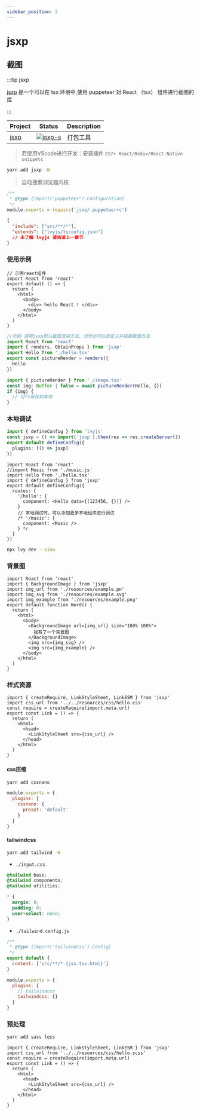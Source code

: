 ```yaml
---
sidebar_position: 2
---
```


# jsxp

## 截图

:::tip jsxp

[jsxp](https://github.com/lvyjs/core/tree/main/packages/jsxp) 是一个可以在 tsx 环境中,使用 puppeteer 对 React （tsx） 组件进行截图的库

:::

| Project | Status              | Description |
| ------- | ------------------- | ----------- |
| [jsxp]  | [![jsxp-s]][jsxp-p] | 打包工具    |

[jsxp]: https://github.com/lvyjs/core/tree/main/packages/jsxp
[jsxp-s]: https://img.shields.io/npm/v/jsxp.svg
[jsxp-p]: https://www.npmjs.com/package/jsxp

> 若使用VScode进行开发：安装插件 `ES7+ React/Redux/React-Native snippets`

```sh title="安装"
yarn add jsxp -W
```

> 自动搜索浏览器内核

```js title=".puppeteerrc.cjs"
/**
 * @type {import("puppeteer").Configuration}
 */
module.exports = require('jsxp/.puppeteerrc')
```

```json title="tsconfig.json"
{
  "include": ["src/**/*"],
  "extends": ["lvyjs/tsconfig.json"]
  // 未了解 lvyjs 请阅读上一章节
}
```

### 使用示例

```tsx title="src/hello.tsx"
// 示例react组件
import React from 'react'
export default () => {
  return (
    <html>
      <body>
        <div> hello React ! </div>
      </body>
    </html>
  )
}
```

```ts title="src/image.tsx"
//示例 调用jsxp默认截图渲染方法，当然也可以自定义并拓展截图方法
import React from 'react'
import { renders, ObtainProps } from 'jsxp'
import Hello from './hello.tsx'
export const pictureRender = renders({
  Hello
})
```

```ts title="src/index.ts"
import { pictureRender } from './image.tsx'
const img: Buffer | false = await pictureRender(Hello, {})
if (img) {
  // 可fs保存到本地
}
```

### 本地调试

```ts title="lvy.config.ts"
import { defineConfig } from 'lvyjs'
const jsxp = () => import('jsxp').then(res => res.createServer())
export default defineConfig({
  plugins: [() => jsxp]
})
```

```tsx title="jsxp.config.tsx"
import React from 'react'
//import Music from './music.js'
import Hello from './hello.tsx'
import { defineConfig } from 'jsxp'
export default defineConfig({
  routes: {
    '/hello': {
      component: <Hello data={(123456, {})} />
    }
    // 本地调试时，可以添加更多本地组件进行调试
    /* '/music': {
      component: <Music />
    } */
  }
})
```

```sh title="使用lvyjs启动截图热开发"
npx lvy dev --view
```

### 背景图

```tsx
import React from 'react'
import { BackgroundImage } from 'jsxp'
import img_url from './resources/example.pn'
import img_svg from './resources/example.svg'
import img_example from './resources/example.png'
export default function Word() {
  return (
    <html>
      <body>
        <BackgroundImage url={img_url} size="100% 100%">
          我有了一个背景图
        </BackgroundImage>
        <img src={img_svg} />
        <img src={img_example} />
      </body>
    </html>
  )
}
```

### 样式资源

```tsx title="./link.tsx"
import { createRequire, LinkStyleSheet, LinkESM } from 'jsxp'
import css_url from '../../resources/css/hello.css'
const require = createRequire(import.meta.url)
export const Link = () => {
  return (
    <html>
      <head>
        <LinkStyleSheet src={css_url} />
      </head>
    </html>
  )
}
```

#### css压缩

```sh
yarn add cssnano
```

```js title="postcss.config.cjs"
module.exports = {
  plugins: {
    cssnano: {
      preset: 'default'
    }
  }
}
```

#### tailwindcss

```sh
yarn add tailwind -W
```

- `./input.css`

```css
@tailwind base;
@tailwind components;
@tailwind utilities;

* {
  margin: 0;
  padding: 0;
  user-select: none;
}
```

- `./tailwind.config.js`

```js
/**
 * @type {import('tailwindcss').Config}
 */
export default {
  content: ['src/**/*.{jsx.tsx.html}']
}
```

```js title="postcss.config.cjs"
module.exports = {
  plugins: {
    // tailwindcss
    tailwindcss: {}
  }
}
```

### 预处理

```sh
yarn add sass less
```

```tsx title="./link.tsx"
import { createRequire, LinkStyleSheet, LinkESM } from 'jsxp'
import css_url from '../../resources/css/hello.scss'
const require = createRequire(import.meta.url)
export const Link = () => {
  return (
    <html>
      <head>
        <LinkStyleSheet src={css_url} />
      </head>
    </html>
  )
}
```
